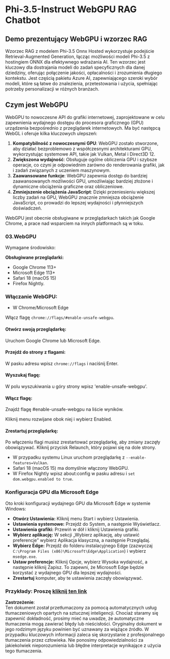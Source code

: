 # Phi-3.5-Instruct WebGPU RAG Chatbot

## Demo prezentujący WebGPU i wzorzec RAG

Wzorzec RAG z modelem Phi-3.5 Onnx Hosted wykorzystuje podejście Retrieval-Augmented Generation, łącząc możliwości modeli Phi-3.5 z hostingiem ONNX dla efektywnego wdrażania AI. Ten wzorzec jest kluczowy dla dostrajania modeli do zadań specyficznych dla danej dziedziny, oferując połączenie jakości, opłacalności i zrozumienia długiego kontekstu. Jest częścią pakietu Azure AI, zapewniającego szeroki wybór modeli, które są łatwe do znalezienia, przetestowania i użycia, spełniając potrzeby personalizacji w różnych branżach.

## Czym jest WebGPU
WebGPU to nowoczesne API do grafiki internetowej, zaprojektowane w celu zapewnienia wydajnego dostępu do procesora graficznego (GPU) urządzenia bezpośrednio z przeglądarek internetowych. Ma być następcą WebGL i oferuje kilka kluczowych ulepszeń:

1. **Kompatybilność z nowoczesnymi GPU**: WebGPU zostało stworzone, aby działać bezproblemowo z współczesnymi architekturami GPU, wykorzystując systemowe API, takie jak Vulkan, Metal i Direct3D 12.
2. **Zwiększona wydajność**: Obsługuje ogólne obliczenia GPU i szybsze operacje, co czyni je odpowiednim zarówno do renderowania grafiki, jak i zadań związanych z uczeniem maszynowym.
3. **Zaawansowane funkcje**: WebGPU zapewnia dostęp do bardziej zaawansowanych możliwości GPU, umożliwiając bardziej złożone i dynamiczne obciążenia graficzne oraz obliczeniowe.
4. **Zmniejszenie obciążenia JavaScript**: Dzięki przeniesieniu większej liczby zadań na GPU, WebGPU znacznie zmniejsza obciążenie JavaScript, co prowadzi do lepszej wydajności i płynniejszych doświadczeń.

WebGPU jest obecnie obsługiwane w przeglądarkach takich jak Google Chrome, a prace nad wsparciem na innych platformach są w toku.

### 03.WebGPU
Wymagane środowisko:

**Obsługiwane przeglądarki:** 
- Google Chrome 113+
- Microsoft Edge 113+
- Safari 18 (macOS 15)
- Firefox Nightly.

### Włączanie WebGPU:

- W Chrome/Microsoft Edge 

Włącz flagę `chrome://flags/#enable-unsafe-webgpu`.

#### Otwórz swoją przeglądarkę:
Uruchom Google Chrome lub Microsoft Edge.

#### Przejdź do strony z flagami:
W pasku adresu wpisz `chrome://flags` i naciśnij Enter.

#### Wyszukaj flagę:
W polu wyszukiwania u góry strony wpisz 'enable-unsafe-webgpu'.

#### Włącz flagę:
Znajdź flagę #enable-unsafe-webgpu na liście wyników.

Kliknij menu rozwijane obok niej i wybierz Enabled.

#### Zrestartuj przeglądarkę:

Po włączeniu flagi musisz zrestartować przeglądarkę, aby zmiany zaczęły obowiązywać. Kliknij przycisk Relaunch, który pojawi się na dole strony.

- W przypadku systemu Linux uruchom przeglądarkę z `--enable-features=Vulkan`.
- Safari 18 (macOS 15) ma domyślnie włączony WebGPU.
- W Firefox Nightly wpisz about:config w pasku adresu i `set dom.webgpu.enabled to true`.

### Konfiguracja GPU dla Microsoft Edge 

Oto kroki konfiguracji wydajnego GPU dla Microsoft Edge w systemie Windows:

- **Otwórz Ustawienia:** Kliknij menu Start i wybierz Ustawienia.
- **Ustawienia systemowe:** Przejdź do System, a następnie Wyświetlacz.
- **Ustawienia grafiki:** Przewiń w dół i kliknij Ustawienia grafiki.
- **Wybierz aplikację:** W sekcji „Wybierz aplikację, aby ustawić preferencje” wybierz Aplikacja klasyczna, a następnie Przeglądaj.
- **Wybierz Edge:** Przejdź do folderu instalacyjnego Edge (zazwyczaj `C:\Program Files (x86)\Microsoft\Edge\Application`) i wybierz `msedge.exe`.
- **Ustaw preferencje:** Kliknij Opcje, wybierz Wysoka wydajność, a następnie kliknij Zapisz.
To zapewni, że Microsoft Edge będzie korzystać z wydajnego GPU dla lepszej wydajności. 
- **Zrestartuj** komputer, aby te ustawienia zaczęły obowiązywać.

### Przykłady: Proszę [kliknij ten link](https://github.com/microsoft/aitour-exploring-cutting-edge-models/tree/main/src/02.ONNXRuntime/01.WebGPUChatRAG)

**Zastrzeżenie**:  
Ten dokument został przetłumaczony za pomocą automatycznych usług tłumaczeniowych opartych na sztucznej inteligencji. Chociaż staramy się zapewnić dokładność, prosimy mieć na uwadze, że automatyczne tłumaczenia mogą zawierać błędy lub nieścisłości. Oryginalny dokument w jego rodzimym języku powinien być uznawany za wiążące źródło. W przypadku kluczowych informacji zaleca się skorzystanie z profesjonalnego tłumaczenia przez człowieka. Nie ponosimy odpowiedzialności za jakiekolwiek nieporozumienia lub błędne interpretacje wynikające z użycia tego tłumaczenia.